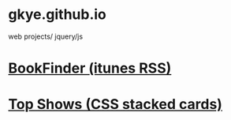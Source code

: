 # gkye.github.io
web projects/ jquery/js

# <a href="http://gkye.github.io/bookfinder/"> BookFinder (itunes RSS) </a>
# <a href="http://gkye.github.io/topshows/"> Top Shows (CSS stacked cards) </a>
